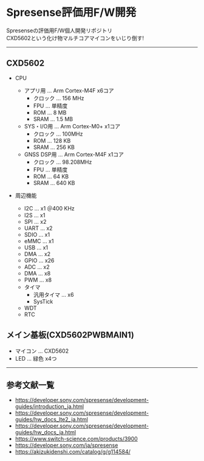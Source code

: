 # Spresense評価用F/W開発

Spresenseの評価用F/W個人開発リポジトリ  
CXD5602という化け物マルチコアマイコンをいじり倒す!  

---
## CXD5602

<!-- <div align="center">
  <img width="500" src="/doc/CXD5602/cxd5602_block_diagram.png">
</div> -->

- CPU
  - アプリ用 ... Arm Cortex-M4F x6コア
    - クロック ... 156 MHz
    - FPU ... 単精度
    - ROM ... 8 MB
    - SRAM ... 1.5 MB
  - SYS・I/O用 ... Arm Cortex-M0+ x1コア
    - クロック ... 100MHz
    - ROM ... 128 KB
    - SRAM ... 256 KB
  - GNSS DSP用 ... Arm Cortex-M4F x1コア
    - クロック ... 98.208MHz
    - FPU ... 単精度
    - ROM ... 64 KB
    - SRAM ... 640 KB

- 周辺機能
  - I2C ... x1 ＠400 KHz
  - I2S ... x1
  - SPI ... x2
  - UART ... x2
  - SDIO ... x1
  - eMMC ... x1
  - USB ... x1
  - DMA ... x2
  - GPIO ... x26
  - ADC ... x2
  - DMA ... x8
  - PWM ... x8
  - タイマ
    - 汎用タイマ ... x6
    - SysTick
  - WDT
  - RTC

## メイン基板(CXD5602PWBMAIN1)

- マイコン ... CXD5602
- LED ... 緑色 x4つ

---

## 参考文献一覧

- https://developer.sony.com/spresense/development-guides/introduction_ja.html
- https://developer.sony.com/spresense/development-guides/hw_docs_lte2_ja.html
- https://developer.sony.com/spresense/development-guides/hw_docs_ja.html
- https://www.switch-science.com/products/3900
- https://developer.sony.com/ja/spresense
- https://akizukidenshi.com/catalog/g/g114584/
